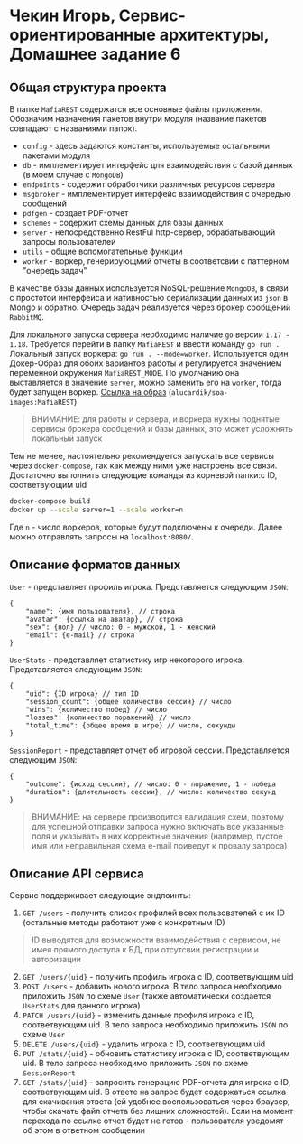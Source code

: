 # Чекин Игорь, Сервис-ориентированные архитектуры, Домашнее задание 6

## Общая структура проекта

В папке `MafiaREST` содержатся все основные файлы приложения. Обозначим назначения пакетов внутри модуля (название пакетов совпадают с названиями папок).
* `config` - здесь задаются константы, используемые остальными пакетами модуля
* `db` - имплементирует интерфейс для взаимодействия с базой данных (в моем случае с `MongoDB`)
* `endpoints` - содержит обработчики различных ресурсов сервера
* `msgbroker` - имплементирует интерфейс взаимодействия с очередью сообщений
* `pdfgen` - создает PDF-отчет
* `schemes` - содержит схемы данных для базы данных
* `server` - непосредственно  RestFul http-сервер, обрабатывающий запросы пользователей
* `utils` - общие вспомогательные функции
* `worker` - воркер, генерирующмий отчеты в соответсвии с паттерном "очередь задач"


В качестве базы данных используется NoSQL-решение `MongoDB`, в связи с простотой интерфейса и нативностью сериализации данных из `json` в Mongo и обратно. Очередь задач реализуется через брокер сообщений `RabbitMQ`.

Для локального запуска сервера необходимо наличие `go` версии `1.17 - 1.18`. Требуется перейти в папку `MafiaREST` и ввести команду `go run .`
Локальный запуск воркера: `go run . --mode=worker`. Используется один Докер-Образ для обоих вариантов работы и регулируется значением переменной окружения `MafiaREST_MODE`. По умолчанию она выставляется в значение `server`, можно заменить его на `worker`, тогда будет запущен воркер. [Ссылка на образ](https://hub.docker.com/layers/soa-images/alucardik/soa-images/MafiaREST/images/sha256-3eedf991a93496601bce41eb5d14c83a9c94ee3b3609ab027532f9c2e2ab9b4a?context=explore) (`alucardik/soa-images:MafiaREST`)

> ВНИМАНИЕ: для работы и сервера, и воркера нужны поднятые сервисы брокера сообщений и базы данных, это может усложнять локальный запуск 

Тем не менее, настоятельно рекомендуется запускать все сервисы через `docker-compose`, так как между ними уже настроены все связи. Достаточно выполнить следующие команды из корневой папки:с ID, соответвующим uid

```bash
docker-compose build
docker up --scale server=1 --scale worker=n
```

Где `n` - число воркеров, которые будут подключены к очереди. Далее можно отправлять запросы на `localhost:8080/`.

## Описание форматов данных

`User` - представляет профиль игрока. Представляется следующим `JSON`:
```
{
    "name": {имя пользователя}, // строка
    "avatar": {ссылка на аватар}, // строка
    "sex": {пол} // число: 0 - мужской, 1 - женский
    "email": {e-mail} // строка
}
```

`UserStats` - представляет статистику игр некоторого игрока. Представляется следующим `JSON`:
```
{
	"uid": {ID игрока} // тип ID
	"session_count": {общее количество сессий} // число
	"wins": {количество побед} // число          
    "losses": {количество поражений} // число
	"total_time": {общее время в игре} // число, секунды
}
```

`SessionReport` - представляет отчет об игровой сессии. Представляется следующим `JSON`:
```
{
    "outcome": {исход сессии}, // число: 0 - поражение, 1 - победа
    "duration": {длительность сессии}, // число: количество секунд
}
```

> ВНИМАНИЕ: на сервере производится валидация схем, поэтому для успешной отправки запроса нужно включать все указанные поля и указывать в них корректные значения (например, пустое имя или  неправильная схема e-mail приведут к провалу запроса)

## Описание API сервиса

Сервис поддерживает следующие эндпоинты:

1. `GET /users` - получить список профилей всех пользователей с их ID (остальные методы работают уже с конкретным ID)
> ID выводятся для возможности взаимодействия с сервисом, не имея прямого доступа к БД, при отсутсвии регистрации и авторизации 
2. `GET /users/{uid}` - получить профиль игрока с ID, соответвующим uid
3. `POST /users` - добавить нового игрока. В тело запроса необходимо приложить `JSON` по схеме `User` (также автоматически создается `UserStats` для данного игрока)
4. `PATCH /users/{uid}` - изменить данные профиля игрока с ID, соответвующим uid. В тело запроса необходимо приложить `JSON` по схеме `User`
5. `DELETE /users/{uid}` - удалить игрока с ID, соответвующим uid
6. `PUT /stats/{uid}` - обновить статистику игрока с ID, соответвующим uid. В тело запроса необходимо приложить `JSON` по схеме `SessionReport`
7. `GET /stats/{uid}` - запросить генерацию PDF-отчета для игрока с ID, соответвующим uid. В ответе на запрос будет содержаться ссылка для скачивания ответа (ей удобнее воспользоваться через браузер, чтобы скачать файл отчета без лишних сложностей). Если на момент перехода по ссылке отчет будет не готов - пользователя уведомят об этом в ответном сообщении

